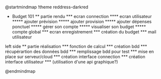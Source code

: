@startmindmap
!theme reddress-darkred
* Budget 101
** partie rendu
*** ecran connection
**** ecran utilisateur
***** ajouter prévision
***** ajouter provision
***** ajouter dépenses ponctuel
***** gérer son compte
***** visualiser son budget
***** compte global
*** ecran enregistrement
*** création du budget
*** mail utilisateur

left side
** partie réalisation
*** fonction de calcul
*** création bdd
*** récupérartion des données bdd
*** remplissage bdd pour test
*** mise en place sur serveur/cloud
*** création interface connection
*** création interface utilisateur
*** (utilisation d'une api graphique?)


@endmindmap